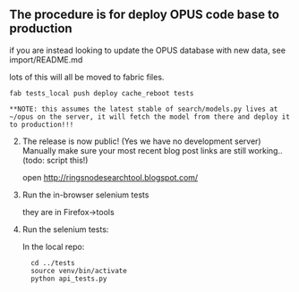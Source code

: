 ## The procedure is for deploy OPUS code base to production

if you are instead looking to update the OPUS database with new data, see import/README.md

lots of this will all be moved to fabric files.

    fab tests_local push deploy cache_reboot tests

    **NOTE: this assumes the latest stable of search/models.py lives at ~/opus on the server, it will fetch the model from there and deploy it to production!!!

2. The release is now public! (Yes we have no development server) Manually make sure your most recent blog post links are still working.. (todo: script this!)

     open http://ringsnodesearchtool.blogspot.com/

3. Run the in-browser selenium tests

 	they are in Firefox->tools

4. Run the selenium tests:

     In the local repo:

         cd ../tests
         source venv/bin/activate
         python api_tests.py
